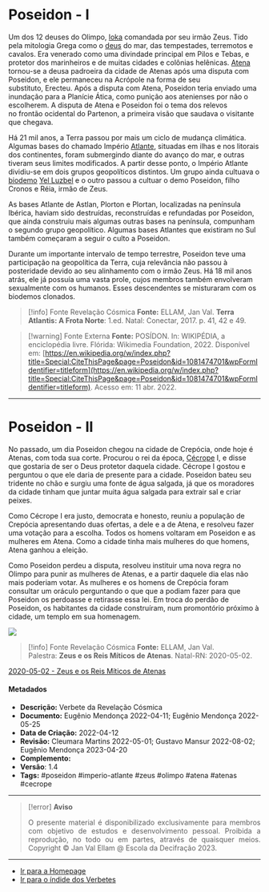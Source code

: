 # Poseidon - I

Um dos 12 deuses do Olimpo, [loka](Árvore%20do%20Conhecimento/Verbetes/L/Loka.md) comandada por seu irmão Zeus. Tido pela mitologia Grega como o [deus](Deus.md) do mar, das tempestades, terremotos e cavalos. Era venerado como uma divindade principal em Pilos e Tebas, e protetor dos marinheiros e de muitas cidades e colônias helênicas. [Atena](Atena.md) tornou-se a deusa padroeira da cidade de Atenas após uma disputa com Poseidon, e ele permaneceu na Acrópole na forma de seu substituto, Erecteu. Após a disputa com Atena, Poseidon teria enviado uma inundação para a Planície Ática, como punição aos atenienses por não o escolherem. A disputa de Atena e Poseidon foi o tema dos relevos no frontão ocidental do Partenon, a primeira visão que saudava o visitante que chegava.

Há 21 mil anos, a Terra passou por mais um ciclo de mudança climática. Algumas bases do chamado Império [Atlante](Atlantes.md), situadas em ilhas e nos litorais dos continentes, foram submergindo diante do avanço do mar, e outras tiveram seus limites modificados. A partir desse ponto, o Império Atlante dividiu-se em dois grupos geopolíticos distintos. Um grupo ainda cultuava o [biodemo](Biodemo.md) [Yel Luzbel](Yel%20Luzbel.md) e o outro passou a cultuar o demo Poseidon, filho Cronos e Réia, irmão de Zeus.

As bases Atlante de Astlan, Plorton e Plortan, localizadas na península Ibérica, haviam sido destruídas, reconstruídas e refundadas por Poseidon, que ainda construiu mais algumas outras bases na península, compunham o segundo grupo geopolítico. Algumas bases Atlantes que existiram no Sul também começaram a seguir o culto a Poseidon.

Durante um importante intervalo de tempo terrestre, Poseidon teve uma participação na geopolítica da Terra, cuja relevância não passou à posteridade devido ao seu alinhamento com o irmão Zeus. Há 18 mil anos atrás, ele já possuía uma vasta prole, cujos membros também envolveram sexualmente com os humanos. Esses descendentes se misturaram com os biodemos clonados.

> [!info] Fonte Revelação Cósmica
> **Fonte:** ELLAM, Jan Val. **Terra Atlantis: A Frota Norte**: 1.ed. Natal: Conectar, 2017. p. 41, 42 e 49.

> [!warning] Fonte Externa
> **Fonte:** POSÍDON. In: WIKIPÉDIA, a enciclopédia livre. Flórida: Wikimedia Foundation, 2022. Disponível em: [https://en.wikipedia.org/w/index.php?title=Special:CiteThisPage&page=Poseidon&id=1081474701&wpFormIdentifier=titleform](https://en.wikipedia.org/w/index.php?title=Special:CiteThisPage&page=Poseidon&id=1081474701&wpFormIdentifier=titleform). Acesso em: 11 abr. 2022.

---
# Poseidon - II

No passado, um dia Poseidon chegou na cidade de Crepócia, onde hoje é Atenas, com toda sua corte. Procurou o rei da época, [Cécrope](Cécrope%20I.md) I, e disse que gostaria de ser o Deus protetor daquela cidade. Cécrope I gostou e perguntou o que ele daria de presente para a cidade. Poseidon bateu seu tridente no chão e surgiu uma fonte de água salgada, já que os moradores da cidade tinham que juntar muita água salgada para extrair sal e criar peixes.

Como Cécrope I era justo, democrata e honesto, reuniu a população de Crepócia apresentando duas ofertas, a dele e a de Atena, e resolveu fazer uma votação para a escolha. Todos os homens voltaram em Poseidon e as mulheres em Atena. Como a cidade tinha mais mulheres do que homens, Atena ganhou a eleição.

Como Poseidon perdeu a disputa, resolveu instituir uma nova regra no Olimpo para punir as mulheres de Atenas, e a partir daquele dia elas não mais poderiam votar. As mulheres e os homens de Crepócia foram consultar um oráculo perguntando o que que a podiam fazer para que Poseidon os perdoasse e retirasse essa lei. Em troca do perdão de Poseidon, os habitantes da cidade construíram, num promontório próximo à cidade, um templo em sua homenagem.

![](2020-05-02-ficha-04.jpg)

> [!info] Fonte Revelação Cósmica
> **Fonte:** ELLAM, Jan Val. Palestra: **Zeus e os Reis Míticos de Atenas**. Natal-RN: 2020-05-02.

[2020-05-02 - Zeus e os Reis Míticos de Atenas](2020-05-02%20-%20Zeus%20e%20os%20Reis%20Míticos%20de%20Atenas.md)

#### Metadados

-   **Descrição:** Verbete da Revelação Cósmica
-   **Documento:** Eugênio Mendonça 2022-04-11; Eugênio Mendonça 2022-05-25
-   **Data de Criação:** 2022-04-12
-   **Revisão:** Cleumara Martins 2022-05-01; Gustavo Mansur 2022-08-02; Eugênio Mendonça 2023-04-20
-   **Complemento:**
-   **Versão**: 1.4
-   **Tags:** #poseidon #imperio-atlante #zeus #olimpo #atena #atenas #cecrope

---
> [!error] **Aviso**
> <p align="justify">O presente material é disponibilizado exclusivamente para membros com objetivo de estudos e desenvolvimento pessoal. Proibida a reprodução, no todo ou em partes, através de quaisquer meios. Copyright © Jan Val Ellam @ Escola da Decifração 2023. </p>

---
- [Ir para a Homepage](Homepage.canvas)
- [Ir para o índide dos Verbetes](ÍNDIDE%20GERAL%20DOS%20VERBETES.canvas)